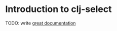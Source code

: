# Introduction to clj-select

TODO: write [great documentation](http://jacobian.org/writing/great-documentation/what-to-write/)
